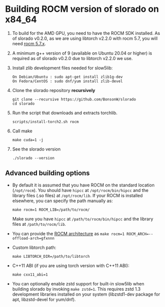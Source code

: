 # Building ROCM version of slorado on x84_64

1. To build for the AMD GPU, you need to have the ROCM SDK installed. As of slorado v0.2.0, as we are using libtorch v2.2.0 with rocm 5.7, you will need [rocm 5.7.x](https://rocm.docs.amd.com/en/docs-5.7.1/deploy/linux/os-native/install.html).

2. A minimum g++ version of 9 (available on Ubuntu 20.04 or higher) is required as of slorado v0.2.0 due to libtorch v2.2.0 we use.

3. Install zlib development files needed for slow5lib:

    ```
    On Debian/Ubuntu : sudo apt-get install zlib1g-dev
    On Fedora/CentOS : sudo dnf/yum install zlib-devel
    ```

4. Clone the slorado repository **recursively**

    ```
    git clone --recursive https://github.com/BonsonW/slorado
    cd slorado
    ```

5. Run the script that downloads and extracts torchlib.

    ```
    scripts/install-torch2.sh rocm
    ```

5. Call make

    ```
    make cuda=1 -j
    ```

6. See the slorado version

    ```
    ./slorado --version
    ```

## Advanced building options

- By default it is assumed that you have ROCM on the standard location (`/opt/rocm`). You should have `hipcc` at `/opt/rocm/bin/hipcc` and the library files (.so files) at `/opt/rocm/lib`. If your ROCM is installed elsewhere,  you can specify the path manually as:
   ```
   make rocm=1 ROCM_LIB=/path/to/rocm/
   ```
   Make sure you have `hipcc` at `/path/to/rocm/bin/hipcc` and the library files at `/path/to/rocm/lib`.

- You can provide the [ROCM architecture](https://rocm.docs.amd.com/en/latest/reference/gpu-arch-specs.html) as `make rocm=1 ROCM_ARCH=--offload-arch=gfxnnn`

- Custom libtorch path:
    ```
    make LIBTORCH_DIR=/path/to/libtorch
    ```

- C++11 ABI (if you are using torch version with C++11 ABI):
    ```
    make cxx11_abi=1
    ```

- You can optionally enable zstd support for built-in slow5lib when building slorado by invoking `make zstd=1`. This requires zstd 1.3 development libraries installed on your system (libzstd1-dev package for apt, libzstd-devel for yum/dnf).

